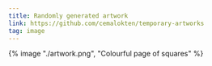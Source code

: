 ```yaml
---
title: Randomly generated artwork
link: https://github.com/cemalokten/temporary-artworks
tag: image
---
```


{% image "./artwork.png", "Colourful page of squares" %}
